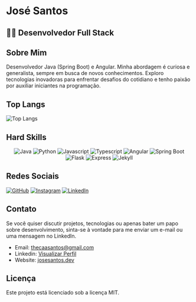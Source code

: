 # José Santos
## 👨‍💻 Desenvolvedor Full Stack

## Sobre Mim
Desenvolvedor Java (Spring Boot) e Angular. Minha abordagem é curiosa e generalista, sempre em busca de novos conhecimentos. Exploro tecnologias inovadoras para enfrentar desafios do cotidiano e tenho paixão por auxiliar iniciantes na programação.

## Top Langs
![Top Langs](https://github-readme-stats.vercel.app/api/top-langs/?username=josesantosdev&theme=dark&hide_progress=true&hide=html,css)

## Hard Skills
<div align="center">

![Java](https://img.shields.io/badge/Java-007396?style=for-the-badge&logo=java&logoColor=white)
![Python](https://img.shields.io/badge/Python-14354C?style=for-the-badge&logo=python&logoColor=white)
![Javascript](https://img.shields.io/badge/JavaScript-F7DF1E?style=for-the-badge&logo=javascript&logoColor=black)
![Typescript](https://img.shields.io/badge/TypeScript-007ACC?style=for-the-badge&logo=typescript&logoColor=white)
![Angular](https://img.shields.io/badge/Angular-DD0031?style=for-the-badge&logo=angular&logoColor=white)
![Spring Boot](https://img.shields.io/badge/Spring%20Boot-6DB33F?style=for-the-badge&logo=spring-boot)
![Flask](https://img.shields.io/badge/Flask-000000?style=for-the-badge&logo=flask&logoColor=white)
![Express](https://img.shields.io/badge/express-000000?style=for-the-badge&logo=express&logoColor=white)
![Jekyll](https://img.shields.io/badge/Jekyll-CC0000?style=for-the-badge&logo=jekyll&logoColor=white)

</div>

## Redes Sociais
[![GitHub](https://img.shields.io/badge/GitHub-181717?style=for-the-badge&logo=github&logoColor=white)](https://github.com/josesantosdev)
[![Instagram](https://img.shields.io/badge/Instagram-E4405F?style=for-the-badge&logo=instagram&logoColor=white)](https://www.instagram.com/1000001trobles/)
[![LinkedIn](https://img.shields.io/badge/LinkedIn-0077B5?style=for-the-badge&logo=linkedin&logoColor=white)](https://www.linkedin.com/in/josesantosdev/)



## Contato
Se você quiser discutir projetos, tecnologias ou apenas bater um papo sobre desenvolvimento, sinta-se à vontade para me enviar um e-mail ou uma mensagem no LinkedIn.
- Email: [thecaasantos@gmail.com](mailto:thecaasantos@gmail.com)
- Linkedin: [Visualizar Perfil](https://www.linkedin.com/in/josesantosdev/)
- Website: [josesantos.dev](https://www.josesantos.dev/)

## Licença
Este projeto está licenciado sob a licença MIT.
